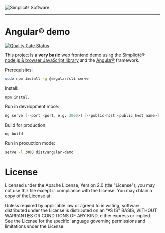 ![Simplicit&eacute; Software](https://www.simplicite.io/resources/logos/logo250.png)
* * *

Angular&reg; demo
=================

[![Quality Gate Status](https://sonarcloud.io/api/project_badges/measure?project=simplicitesoftware_angular-demo&metric=alert_status)](https://sonarcloud.io/dashboard?id=simplicitesoftware_angular-demo)

This project is a **very basic** web frontend demo using
the [Simplicit&eacute;&reg; node.js &amp; browser JavaScript library](https://github.com/simplicitesoftware/nodejs-api)
and the [Angular&reg;](https://angular.io) framework.

Prerequisites:

```bash
sudo npm install -g @angular/cli serve
```

Install:

```bash
npm install
```

Run in development mode:

```bash
ng serve [--port <port, e.g. 3000>] [--public-host <public host name>]
```

Build for production:

```bash
ng build
```

Run in production mode:

```bash
serve -l 3000 dist/angular-demo
```

License
=======

Licensed under the Apache License, Version 2.0 (the "License");
you may not use this file except in compliance with the License.
You may obtain a copy of the License at:

[](http://www.apache.org/licenses/LICENSE-2.0)

Unless required by applicable law or agreed to in writing, software
distributed under the License is distributed on an "AS IS" BASIS,
WITHOUT WARRANTIES OR CONDITIONS OF ANY KIND, either express or implied.
See the License for the specific language governing permissions and
limitations under the License.
